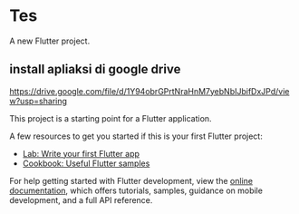 # Tes 
A new Flutter project.

##  install apliaksi di google drive 
https://drive.google.com/file/d/1Y94obrGPrtNraHnM7yebNbIJbifDxJPd/view?usp=sharing

This project is a starting point for a Flutter application.

A few resources to get you started if this is your first Flutter project:

- [Lab: Write your first Flutter app](https://docs.flutter.dev/get-started/codelab)
- [Cookbook: Useful Flutter samples](https://docs.flutter.dev/cookbook)

For help getting started with Flutter development, view the
[online documentation](https://docs.flutter.dev/), which offers tutorials,
samples, guidance on mobile development, and a full API reference.
